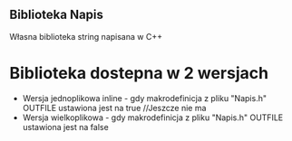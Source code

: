 ## Biblioteka Napis
Własna biblioteka string napisana w C++

# Biblioteka dostepna w 2 wersjach
- Wersja jednoplikowa inline - gdy makrodefinicja z pliku "Napis.h" OUTFILE ustawiona jest na true //Jeszcze nie ma
- Wersja wielkoplikowa - gdy makrodefinicja z pliku "Napis.h" OUTFILE ustawiona jest na false
